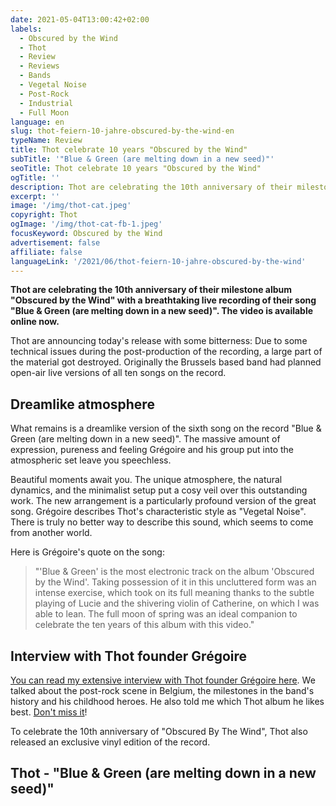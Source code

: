 ```yaml
---
date: 2021-05-04T13:00:42+02:00
labels:
  - Obscured by the Wind
  - Thot
  - Review
  - Reviews
  - Bands
  - Vegetal Noise
  - Post-Rock
  - Industrial
  - Full Moon
language: en
slug: thot-feiern-10-jahre-obscured-by-the-wind-en
typeName: Review
title: Thot celebrate 10 years "Obscured by the Wind"
subTitle: '"Blue & Green (are melting down in a new seed)"'
seoTitle: Thot celebrate 10 years "Obscured by the Wind"
ogTitle: ''
description: Thot are celebrating the 10th anniversary of their milestone album "Obscured by the Wind" with a breathtaking live recording of their song "Blue & Green (are melting down in a new seed)". The video is available online now.
excerpt: ''
image: '/img/thot-cat.jpeg'
copyright: Thot
ogImage: '/img/thot-cat-fb-1.jpeg'
focusKeyword: Obscured by the Wind
advertisement: false
affiliate: false
languageLink: '/2021/06/thot-feiern-10-jahre-obscured-by-the-wind'
---
```


**Thot are celebrating the 10th anniversary of their milestone album "Obscured by the Wind" with a breathtaking live recording of their song "Blue & Green (are melting down in a new seed)". The video is available online now.**

Thot are announcing today's release with some bitterness: Due to some technical issues during the post-production of the recording, a large part of the material got destroyed. Originally the Brussels based band had planned open-air live versions of all ten songs on the record.

## Dreamlike atmosphere

What remains is a dreamlike version of the sixth song on the record "Blue & Green (are melting down in a new seed)". The massive amount of expression, pureness and feeling Grégoire and his group put into the atmospheric set leave you speechless.

Beautiful moments await you. The unique atmosphere, the natural dynamics, and the minimalist setup put a cosy veil over this outstanding work. The new arrangement is a particularly profound version of the great song. Grégoire describes Thot's characteristic style as "Vegetal Noise". There is truly no better way to describe this sound, which seems to come from another world.

Here is Grégoire's quote on the song:

> "'Blue & Green' is the most electronic track on the album 'Obscured by the Wind'. Taking possession of it in this uncluttered form was an intense exercise, which took on its full meaning thanks to the subtle playing of Lucie and the shivering violin of Catherine, on which I was able to lean. The full moon of spring was an ideal companion to celebrate the ten years of this album with this video."

## Interview with Thot founder Grégoire

[You can read my extensive interview with Thot founder Grégoire here](/2021/04/thot-interview/). We talked about the post-rock scene in Belgium, the milestones in the band's history and his childhood heroes. He also told me which Thot album he likes best. [Don't miss it](/2021/04/thot-interview/)!

To celebrate the 10th anniversary of "Obscured By The Wind", Thot also released an exclusive vinyl edition of the record.

## Thot - "Blue & Green (are melting down in a new seed)"

<YouTube id="sPTa0VCO_qY" />
